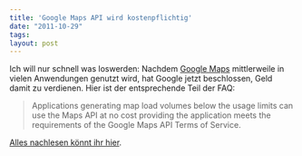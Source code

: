 ```yaml
---
title: 'Google Maps API wird kostenpflichtig'
date: "2011-10-29"
tags: 
layout: post
---
```

Ich will nur schnell was loswerden: Nachdem [Google Maps][0] mittlerweile in vielen Anwendungen genutzt wird, hat Google jetzt beschlossen, Geld damit zu verdienen. Hier ist der entsprechende Teil der FAQ:

> Applications generating map load volumes below the 
> usage limits can use the Maps API at no cost providing
> the application meets the requirements of the Google
> Maps API Terms of Service. 

[Alles nachlesen könnt ihr hier][1].

[0]: http://maps.google.de/
[1]: http://code.google.com/intl/en-EN/apis/maps/faq.html#tos_pricing
